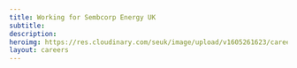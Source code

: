 ```yaml
---
title: Working for Sembcorp Energy UK
subtitle:
description:
heroimg: https://res.cloudinary.com/seuk/image/upload/v1605261623/careers-at-sembcorpenergy-uk.jpg
layout: careers
---
```

